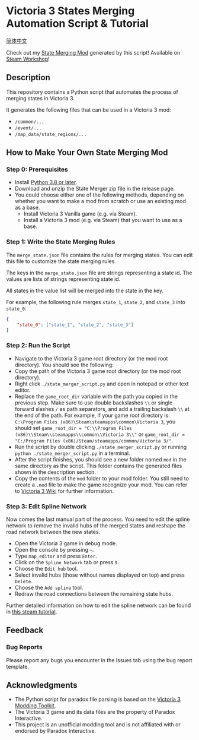 # Victoria 3 States Merging Automation Script & Tutorial

[简体中文](README_zh-CN.md)

Check out my [State Merging Mod](https://github.com/ShabbyGayBar/StateMerging) generated by this script! Available on [Steam Workshop](https://steamcommunity.com/sharedfiles/filedetails/?id=3371693463)!

## Description

This repository contains a Python script that automates the process of merging states in Victoria 3.

It generates the following files that can be used in a Victoria 3 mod:
- `/common/...`
- `/event/...`
- `/map_data/state_regions/...`

## How to Make Your Own State Merging Mod

### Step 0: Prerequisites

- Install [Python 3.8 or later](https://www.python.org/downloads/).
- Download and unzip the State Merger zip file in the release page.
- You could choose either one of the following methods, depending on whether you want to make a mod from scratch or use an existing mod as a base.
  - Install Victoria 3 Vanilla game (e.g. via Steam).
  - Install a Victoria 3 mod (e.g. via Steam) that you want to use as a base.

### Step 1: Write the State Merging Rules

The `merge_state.json` file contains the rules for merging states. You can edit this file to customize the state merging rules.

The keys in the `merge_state.json` file are strings representing a state id. The values are lists of strings representing state id.

All states in the value list will be merged into the state in the key.

For example, the following rule merges `state_1`, `state_2`, and `state_3` into `state_0`:
```json
{
    "state_0": ["state_1", "state_2", "state_3"]
}
```

### Step 2: Run the Script

- Navigate to the Victoria 3 game root directory (or the mod root directory). You should see the following:
- Copy the path of the Victoria 3 game root directory (or the mod root directory).
- Right click `./state_merger_script.py` and open in notepad or other text editor.
- Replace the `game_root_dir` variable with the path you copied in the previous step. Make sure to use double backslashes `\\` or single forward slashes `/` as path separators, and add a trailing backslash `\\` at the end of the path.
  For example, if your game root directory is:
  `C:\Program Files (x86)\Steam\steamapps\common\Victoria 3`,
  you should set
  `game_root_dir = "C:\\Program Files (x86)\\Steam\\steamapps\\common\\Victoria 3\\"`
  or
  `game_root_dir = "C:/Program Files (x86)/Steam/steamapps/common/Victoria 3/"`.
- Run the script by double clicking `./state_merger_script.py` or running `python ./state_merger_script.py` in a terminal.
- After the script finishes, you should see a new folder named `mod` in the same directory as the script. This folder contains the generated files shown in the description section.
- Copy the contents of the `mod` folder to your mod folder. You still need to create a `.mod` file to make the game recognize your mod. You can refer to [Victoria 3 Wiki](https://vic3.paradoxwikis.com/Modding) for further information.
  
### Step 3: Edit Spline Network

Now comes the last manual part of the process. You need to edit the spline network to remove the invalid hubs of the merged states and reshape the road network between the new states.

- Open the Victoria 3 game in debug mode.
- Open the console by pressing `~`.
- Type `map_editor` and press `Enter`.
- Click on the `Spline Network` tab or press `9`.
- Choose the `Edit hub` tool.
- Select invalid hubs (those without names displayed on top) and press `Delete`.
- Choose the `Add spline` tool.
- Redraw the road connections between the remaining state hubs.

Further detailed information on how to edit the spline network can be found in [this steam tutorial](https://steamcommunity.com/sharedfiles/filedetails/?id=3165669021).

## Feedback

### Bug Reports

Please report any bugs you encounter in the Issues tab using the bug report template.

## Acknowledgments

- The Python script for paradox file parsing is based on the [Victoria 3 Modding Toolkit](https://github.com/jakeOmega/Victoria3ModdingToolkit).
- The Victoria 3 game and its data files are the property of Paradox Interactive.
- This project is an unofficial modding tool and is not affiliated with or endorsed by Paradox Interactive.
